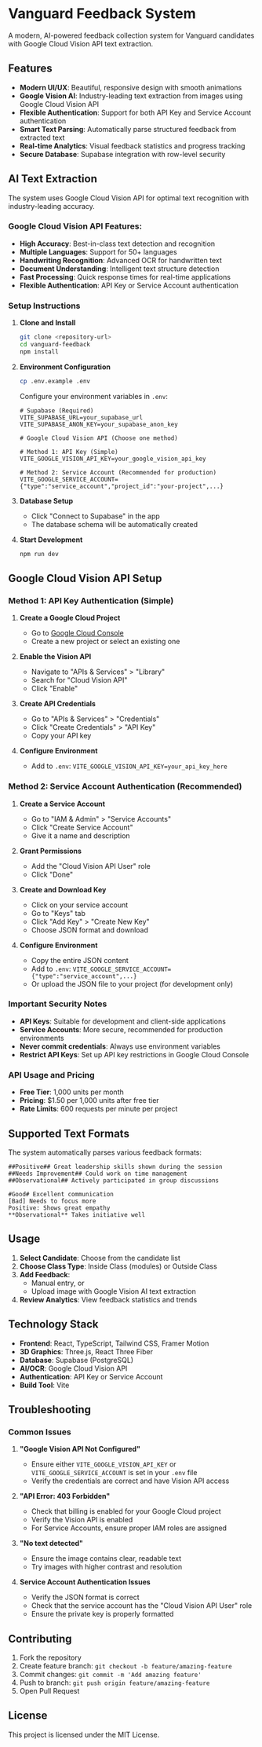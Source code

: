 # Vanguard Feedback System

A modern, AI-powered feedback collection system for Vanguard candidates with Google Cloud Vision API text extraction.

## Features

- **Modern UI/UX**: Beautiful, responsive design with smooth animations
- **Google Vision AI**: Industry-leading text extraction from images using Google Cloud Vision API
- **Flexible Authentication**: Support for both API Key and Service Account authentication
- **Smart Text Parsing**: Automatically parse structured feedback from extracted text
- **Real-time Analytics**: Visual feedback statistics and progress tracking
- **Secure Database**: Supabase integration with row-level security

## AI Text Extraction

The system uses Google Cloud Vision API for optimal text recognition with industry-leading accuracy.

### Google Cloud Vision API Features:
- **High Accuracy**: Best-in-class text detection and recognition
- **Multiple Languages**: Support for 50+ languages
- **Handwriting Recognition**: Advanced OCR for handwritten text
- **Document Understanding**: Intelligent text structure detection
- **Fast Processing**: Quick response times for real-time applications
- **Flexible Authentication**: API Key or Service Account authentication

### Setup Instructions

1. **Clone and Install**
   ```bash
   git clone <repository-url>
   cd vanguard-feedback
   npm install
   ```

2. **Environment Configuration**
   ```bash
   cp .env.example .env
   ```
   
   Configure your environment variables in `.env`:
   ```env
   # Supabase (Required)
   VITE_SUPABASE_URL=your_supabase_url
   VITE_SUPABASE_ANON_KEY=your_supabase_anon_key
   
   # Google Cloud Vision API (Choose one method)
   
   # Method 1: API Key (Simple)
   VITE_GOOGLE_VISION_API_KEY=your_google_vision_api_key
   
   # Method 2: Service Account (Recommended for production)
   VITE_GOOGLE_SERVICE_ACCOUNT={"type":"service_account","project_id":"your-project",...}
   ```

3. **Database Setup**
   - Click "Connect to Supabase" in the app
   - The database schema will be automatically created

4. **Start Development**
   ```bash
   npm run dev
   ```

## Google Cloud Vision API Setup

### Method 1: API Key Authentication (Simple)

1. **Create a Google Cloud Project**
   - Go to [Google Cloud Console](https://console.cloud.google.com/)
   - Create a new project or select an existing one

2. **Enable the Vision API**
   - Navigate to "APIs & Services" > "Library"
   - Search for "Cloud Vision API"
   - Click "Enable"

3. **Create API Credentials**
   - Go to "APIs & Services" > "Credentials"
   - Click "Create Credentials" > "API Key"
   - Copy your API key

4. **Configure Environment**
   - Add to `.env`: `VITE_GOOGLE_VISION_API_KEY=your_api_key_here`

### Method 2: Service Account Authentication (Recommended)

1. **Create a Service Account**
   - Go to "IAM & Admin" > "Service Accounts"
   - Click "Create Service Account"
   - Give it a name and description

2. **Grant Permissions**
   - Add the "Cloud Vision API User" role
   - Click "Done"

3. **Create and Download Key**
   - Click on your service account
   - Go to "Keys" tab
   - Click "Add Key" > "Create New Key"
   - Choose JSON format and download

4. **Configure Environment**
   - Copy the entire JSON content
   - Add to `.env`: `VITE_GOOGLE_SERVICE_ACCOUNT={"type":"service_account",...}`
   - Or upload the JSON file to your project (for development only)

### Important Security Notes

- **API Keys**: Suitable for development and client-side applications
- **Service Accounts**: More secure, recommended for production environments
- **Never commit credentials**: Always use environment variables
- **Restrict API Keys**: Set up API key restrictions in Google Cloud Console

### API Usage and Pricing

- **Free Tier**: 1,000 units per month
- **Pricing**: $1.50 per 1,000 units after free tier
- **Rate Limits**: 600 requests per minute per project

## Supported Text Formats

The system automatically parses various feedback formats:

```
##Positive## Great leadership skills shown during the session
##Needs Improvement## Could work on time management
##Observational## Actively participated in group discussions

#Good# Excellent communication
[Bad] Needs to focus more
Positive: Shows great empathy
**Observational** Takes initiative well
```

## Usage

1. **Select Candidate**: Choose from the candidate list
2. **Choose Class Type**: Inside Class (modules) or Outside Class
3. **Add Feedback**: 
   - Manual entry, or
   - Upload image with Google Vision AI text extraction
4. **Review Analytics**: View feedback statistics and trends

## Technology Stack

- **Frontend**: React, TypeScript, Tailwind CSS, Framer Motion
- **3D Graphics**: Three.js, React Three Fiber
- **Database**: Supabase (PostgreSQL)
- **AI/OCR**: Google Cloud Vision API
- **Authentication**: API Key or Service Account
- **Build Tool**: Vite

## Troubleshooting

### Common Issues

1. **"Google Vision API Not Configured"**
   - Ensure either `VITE_GOOGLE_VISION_API_KEY` or `VITE_GOOGLE_SERVICE_ACCOUNT` is set in your `.env` file
   - Verify the credentials are correct and have Vision API access

2. **"API Error: 403 Forbidden"**
   - Check that billing is enabled for your Google Cloud project
   - Verify the Vision API is enabled
   - For Service Accounts, ensure proper IAM roles are assigned

3. **"No text detected"**
   - Ensure the image contains clear, readable text
   - Try images with higher contrast and resolution

4. **Service Account Authentication Issues**
   - Verify the JSON format is correct
   - Check that the service account has the "Cloud Vision API User" role
   - Ensure the private key is properly formatted

## Contributing

1. Fork the repository
2. Create feature branch: `git checkout -b feature/amazing-feature`
3. Commit changes: `git commit -m 'Add amazing feature'`
4. Push to branch: `git push origin feature/amazing-feature`
5. Open Pull Request

## License

This project is licensed under the MIT License.